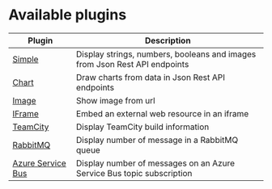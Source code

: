 
﻿Available plugins
====

| Plugin | Description |
|--------|-------------|
|[Simple](simple)|Display strings, numbers, booleans and images from Json Rest API endpoints|
|[Chart](chart)|Draw charts from data in Json Rest API endpoints|
|[Image](image)|Show image from url|
|[IFrame](iframe)|Embed an external web resource in an iframe|
|[TeamCity](teamcity)|Display TeamCity build information|
|[RabbitMQ](rabbitmq)|Display number of message in a RabbitMQ queue |
|[Azure Service Bus](azure-servicebus)|Display number of messages on an Azure Service Bus topic subscription|
